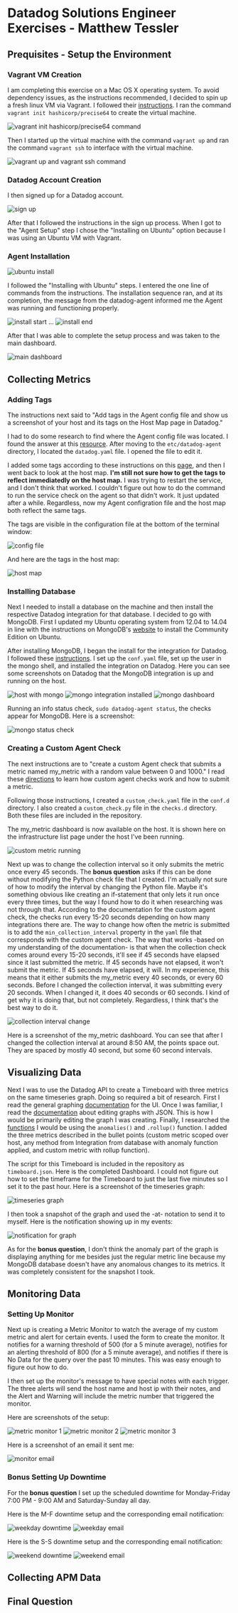 # Datadog Solutions Engineer Exercises - Matthew Tessler

## Prequisites - Setup the Environment

### Vagrant VM Creation

I am completing this exercise on a Mac OS X operating system. To avoid dependency issues, as the instructions recommended, I decided to spin up a fresh linux VM via Vagrant. I followed their [instructions](https://www.vagrantup.com/intro/getting-started/). I ran the command `vagrant init hashicorp/precise64` to create the virtual machine. 

![vagrant init hashicorp/precise64 command](images/init.png)

Then I started up the virtual machine with the command `vagrant up` and ran the command `vagrant ssh` to interface with the virtual machine.

![vagrant up and vagrant ssh command](images/up_ssh.png)

### Datadog Account Creation

I then signed up for a Datadog account.

![sign up](images/sign_up.png)

After that I followed the instructions in the sign up process. When I got to the "Agent Setup" step I chose the "Installing on Ubuntu" option because I was using an Ubuntu VM with Vagrant. 

### Agent Installation

![ubuntu install](images/ubuntu_install.png)

I followed the "Installing with Ubuntu" steps. I entered the one line of commands from the instructions. The installation sequence ran, and at its completion, the message from the datadog-agent informed me the Agent was running and functioning properly.

![install start](images/start_of_install.png)
...
![install end](images/end_of_install.png)

After that I was able to complete the setup process and was taken to the main dashboard. 

![main dashboard](images/main_dashboard.png)

## Collecting Metrics

### Adding Tags

The instructions next said to "Add tags in the Agent config file and show us a screenshot of your host and its tags on the Host Map page in Datadog."

I had to do some research to find where the Agent config file was located. I found the answer at this [resource](https://help.datadoghq.com/hc/en-us/articles/203037169-Where-is-the-configuration-file-for-the-Agent-). After moving to the `etc/datadog-agent` directory, I located the `datadog.yaml` file. I opened the file to edit it. 

I added some tags according to these instructions on this [page](https://docs.datadoghq.com/getting_started/tagging/assigning_tags/#assigning-tags-using-the-configuration-files), and then I went back to look at the host map. **I'm still not sure how to get the tags to reflect immediatedly on the host map.** I was trying to restart the service, and I don't think that worked. I couldn't figure out how to do the command to run the service check on the agent so that didn't work. It just updated after a while. Regardless, now my Agent configration file and the host map both reflect the same tags. 

The tags are visible in the configuration file at the bottom of the terminal window:

![config file](images/config_file.png)

And here are the tags in the host map:

![host map](images/host_map.png)

### Installing Database

Next I needed to install a database on the machine and then install the respective Datadog integration for that database. I decided to go with MongoDB. First I updated my Ubuntu operating system from 12.04 to 14.04 in line with the instructions on MongoDB's [website](https://docs.mongodb.com/manual/tutorial/install-mongodb-on-ubuntu/) to install the Community Edition on Ubuntu.

After installing MongoDB, I began the install for the integration for Datadog. I followed these [instructions](https://docs.datadoghq.com/integrations/mongo/#setup). I set up the `conf.yaml` file, set up the user in the mongo shell, and installed the integration on Datadog. Here you can see some screenshots on Datadog that the MongoDB integration is up and running on the host. 

![host with mongo](images/host_with_mongo.png)
![mongo integration installed](images/mongo_integration_installed.png)
![mongo dashboard](images/mongo_dashboard.png)

Running an info status check, `sudo datadog-agent status`, the checks appear for MongoDB. Here is a screenshot:

![mongo status check](images/mongo_status_check.png)

### Creating a Custom Agent Check

The next instructions are to "create a custom Agent check that submits a metric named my_metric with a random value between 0 and 1000." I read these [directions](https://docs.datadoghq.com/developers/agent_checks/#agentcheck-interface) to learn how custom agent checks work and how to submit a metric.

Following those instructions, I created a `custom_check.yaml` file in the `conf.d` directory. I also created a `custom_check.py` file in the `checks.d` directory. Both these files are included in the repository.

The my_metric dashboard is now available on the host. It is shown here on the infrastructure list page under the host I've been running.

![custom metric running](images/custom_metric_running.png)

Next up was to change the collection interval so it only submits the metric once every 45 seconds. The **bonus question** asks if this can be done without modifying the Python check file that I created. I'm actually not sure of how to modify the interval by changing the Python file. Maybe it's something obvious like creating an if-statement that only lets it run once every three times, but the way I found how to do it when researching was not through that. According to the documentation for the custom agent check, the checks run every 15-20 seconds depending on how many integrations there are. The way to change how often the metric is submitted is to add the `min_collection_interval` property in the `yaml` file that corresponds with the custom agent check. The way that works -based on my understanding of the documentation- is that when the collection check comes around every 15-20 seconds, it'll see if 45 seconds have elapsed since it last submitted the metric. If 45 seconds have not elapsed, it won't submit the metric. If 45 seconds have elapsed, it will. In my experience, this means that it either submits the my_metric every 40 seconds, or every 60 seconds. Before I changed the collection interval, it was submitting every 20 seconds. When I changed it, it does 40 seconds or 60 seconds. I kind of get why it is doing that, but not completely. Regardless, I think that's the best way to do it.

![collection interval change](images/collection_interval_change.png)

Here is a screenshot of the my_metric dashboard. You can see that after I changed the collection interval at around 8:50 AM, the points space out. They are spaced by mostly 40 second, but some 60 second intervals.

## Visualizing Data

Next I was to use the Datadog API to create a Timeboard with three metrics on the same timeseries graph. Doing so required a bit of research. First I read the general graphing [documentation](https://docs.datadoghq.com/graphing/) for the UI. Once I was familiar, I read the [documentation](https://docs.datadoghq.com/graphing/miscellaneous/graphingjson/) about editing graphs with JSON. This is how I would be primarily editing the graph I was creating. Finally, I researched the [functions](https://docs.datadoghq.com/graphing/miscellaneous/functions/) I would be using the `anomalies()` and `.rollup()` function. I added the three metrics described in the bullet points (custom metric scoped over host, any method from Integration from database with anomaly function applied, and custom metric with rollup function). 

The script for this Timeboard is included in the repository as `timeboard.json`. Here is the completed Dashboard. I could not figure out how to set the timeframe for the Timeboard to just the last five minutes so I set it to the past hour. Here is a screenshot of the timeseries graph: 

![timeseries graph](images/timeseries_graph.png)

I then took a snapshot of the graph and used the -at- notation to send it to myself. Here is the notification showing up in my events:

![notification for graph](images/notification.png)

As for the **bonus question**, I don't think the anomaly part of the graph is displaying anything for me besides just the regular metric line because my MongoDB database doesn't have any anomalous changes to its metrics. It was completely consistent for the snapshot I took.

## Monitoring Data

### Setting Up Monitor

Next up is creating a Metric Monitor to watch the average of my custom metric and alert for certain events. I used the form to create the monitor. It notifies for a warning threshold of 500 (for a 5 minute average), notifies for an alerting threshold of 800 (for a 5 minute average), and notifies if there is No Data for the query over the past 10 minutes. This was easy enough to figure out how to do. 

I then set up the monitor's message to have special notes with each trigger. The three alerts will send the host name and host ip with their notes, and the Alert and Warning will include the metric number that triggered the monitor.

Here are screenshots of the setup:

![metric monitor 1](metric_monitor_1.png)
![metric monitor 2](metric_monitor_2.png)
![metric monitor 3](metric_monitor_3.png)

Here is a screenshot of an email it sent me:

![monitor email](monitor_email.png)

### **Bonus** Setting Up Downtime

For the **bonus question** I set up the scheduled downtime for Monday-Friday 7:00 PM - 9:00 AM and Saturday-Sunday all day.

Here is the M-F downtime setup and the corresponding email notification:

![weekday downtime](downtime_1.png)
![weekday email](email_1.png)

Here is the S-S downtime setup and the corresponding email notification:

![weekend downtime](downtime_2.png)
![weekend email](email_2.png)

## Collecting APM Data

## Final Question





